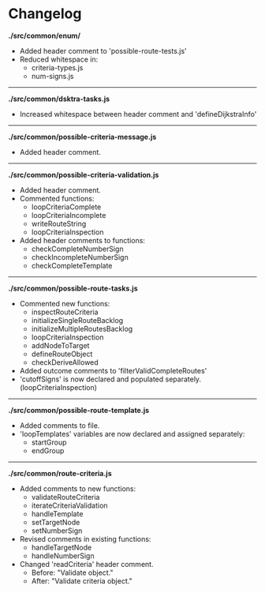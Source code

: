 # Changelog

**./src/common/enum/**
* Added header comment to 'possible-route-tests.js'
* Reduced whitespace in:
	* criteria-types.js
	* num-signs.js

---

**./src/common/dsktra-tasks.js**
* Increased whitespace between header comment and 'defineDijkstraInfo'

---

**./src/common/possible-criteria-message.js**
* Added header comment.

---

**./src/common/possible-criteria-validation.js**
* Added header comment.
* Commented functions:
	* loopCriteriaComplete
	* loopCriteriaIncomplete
	* writeRouteString
	* loopCriteriaInspection
* Added header comments to functions:
	* checkCompleteNumberSign
	* checkIncompleteNumberSign
	* checkCompleteTemplate

---

**./src/common/possible-route-tasks.js**
* Commented new functions:
	* inspectRouteCriteria
	* initializeSingleRouteBacklog
	* initializeMultipleRoutesBacklog
	* loopCriteriaInspection
	* addNodeToTarget
	* defineRouteObject
	* checkDeriveAllowed
* Added outcome comments to 'filterValidCompleteRoutes'
* 'cutoffSigns' is now declared and populated separately. (loopCriteriaInspection)

---

**./src/common/possible-route-template.js**
* Added comments to file.
* 'loopTemplates' variables are now declared and assigned separately:
	* startGroup
	* endGroup

---

**./src/common/route-criteria.js**
* Added comments to new functions:
	* validateRouteCriteria
	* iterateCriteriaValidation
	* handleTemplate
	* setTargetNode
	* setNumberSign
* Revised comments in existing functions:
	* handleTargetNode
	* handleNumberSign
* Changed 'readCriteria' header comment.
	* Before: "Validate object."
	* After: "Validate criteria object."
